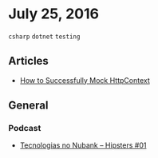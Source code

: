 # July 25, 2016

`csharp` `dotnet` `testing`

## Articles

- [How to Successfully Mock HttpContext](http://www.danylkoweb.com/Blog/how-to-successfully-mock-httpcontext-BT)


## General

### Podcast

- [Tecnologias no Nubank – Hipsters #01](http://hipsters.tech/tecnologias-no-nubank-hipsters-01/)
